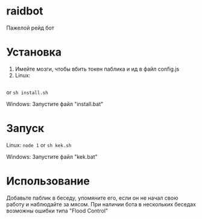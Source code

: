 # raidbot
Пажелой рейд бот

# Установка
1. Имейте мозги, чтобы вбить токен паблика и ид в файл config.js
2. Linux: 
```npm install colors   npm install vk-io
```
or
```sh install.sh```

Windows: Запустите файл "install.bat"

# Запуск

Linux:
```node 1```
or
```sh kek.sh```

Windows: Запустите файл "kek.bat"

# Использование
Добавьте паблик в беседу, упомяните его, если он не начал свою работу и наблюдайте за мясом.
При наличии бота в нескольких беседах возможны ошибки типа "Flood Control"
